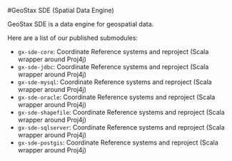 
#GeoStax SDE (Spatial Data Engine)

GeoStax SDE is a data engine for geospatial data. 

Here are a list of our published submodules:

- `gx-sde-core`: Coordinate Reference systems and reproject (Scala wrapper around Proj4j)
- `gx-sde-jdbc`: Coordinate Reference systems and reproject (Scala wrapper around Proj4j)
- `gx-sde-mysql`: Coordinate Reference systems and reproject (Scala wrapper around Proj4j)
- `gx-sde-oracle`: Coordinate Reference systems and reproject (Scala wrapper around Proj4j)
- `gx-sde-shapefile`: Coordinate Reference systems and reproject (Scala wrapper around Proj4j)
- `gx-sde-sqlserver`: Coordinate Reference systems and reproject (Scala wrapper around Proj4j)
- `gx-sde-postgis`: Coordinate Reference systems and reproject (Scala wrapper around Proj4j)